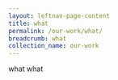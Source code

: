 ```yaml
---
layout: leftnav-page-content
title: what
permalink: /our-work/what/
breadcrumb: what
collection_name: our-work
---
```


what what 
